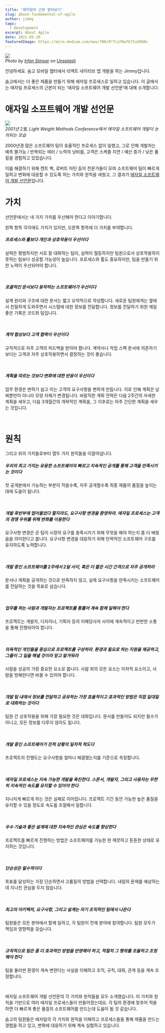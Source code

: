 ```yaml
---
title: '애자일의 근본 알아보기'
slug: about-fundamental-of-agile
author: jimmy
tags:
  - Development
excerpt: About Agile
date: 2021-05-20
featuredImage: https://miro.medium.com/max/700/0*7ciFNafb7IuSRQ0v
---
```


![](https://miro.medium.com/max/700/0*7ciFNafb7IuSRQ0v)  
_Photo by <u>[Irfan Simsar](https://unsplash.com/@irfansimsar?utm_source=medium&utm_medium=referral)</u> on <u>[Unsplash](https://unsplash.com/?utm_source=medium&utm_medium=referral)</u>_

안녕하세요. 숨고 모바일 챕터에서 리액트 네이티브 앱 개발을 하는 Jimmy입니다.

숨고에서는 더 좋은 제품을 만들기 위해 애자일 프로세스로 일하고 있습니다. 이 글에서는 애자일 프로세스의 근본이 되는 ‘애자일 소프트웨어 개발 선언문’에 대해 소개합니다.

# 애자일 소프트웨어 개발 선언문

![](https://miro.medium.com/max/640/1*0pa5Iqm2-Fmmx32iMjSACA.jpeg)  
_2001년 2월, Light Weight Methods Conference에서 애자일 소프트웨어 개발이 논의되는 모습_

2000년경 많은 소프트웨어 팀이 효율적인 프로세스 없이 일했고, 그로 인해 개발자는 예측 불가능 / 반복되는 에러 / 노력의 낭비를, 고객은 스케줄 지연 / 예산 증가 / 낮은 품질을 경험하고 있었습니다.

이를 해결하기 위해 켄트 벡, 로버트 마틴 등의 전문가들이 모여 소프트웨어 팀이 빠르게 일하고 변화에 대응할 수 있도록 하는 가치와 원칙을 세웠고, 그 결과가 <u>[애자일 소프트웨어 개발 선언문](http://agilemanifesto.org/iso/ko/manifesto.html)</u>입니다.

# 가치

선언문에서는 네 가지 가치를 우선해야 한다고 이야기합니다.

왼쪽 항목 각각에도 가치가 있지만, 오른쪽 항목에 더 가치를 부여합니다.

##### 프로세스와 툴보다 개인과 상호작용이 우선이다

실력은 평범하지만 서로 잘 대화하는 팀이, 실력이 월등하지만 팀원으로서 상호작용하지 못하는 팀보다 성공할 가능성이 높습니다. 프로세스와 툴도 중요하지만, 팀을 만들기 위한 노력이 우선되어야 합니다.

<br>

##### 포괄적인 문서보다 동작하는 소프트웨어가 우선이다

설계 원리와 구조에 대한 문서는 짧고 요약적으로 작성합니다. 새로운 팀원에게는 옆에서 친밀하게 도와주면서 시스템에 대한 정보를 전달합니다. 정보를 전달하기 위한 제일 좋은 기록은 코드와 팀입니다.

<br>

##### 계약 협상보다 고객 협력이 우선이다

규칙적으로 자주 고객의 피드백을 받아야 합니다. 계약서나 작업 스펙 문서에 의존하기보다는 고객과 자주 상호작용하면서 결정하는 것이 좋습니다.

<br>

##### 계획을 따르는 것보다 변화에 대한 반응이 우선이다

업무 환경은 변하기 쉽고 이는 고객의 요구사항을 변하게 만듭니다. 이로 인해 계획은 날짜뿐만이 아니라 모양 자체가 변경됩니다. 바람직한 계획 전략은 다음 2주간의 자세한 계획을 세우고, 다음 3개월간의 개략적인 계획을, 그 이후로는 아주 간단한 계획을 세우는 것입니다.

<br>

# 원칙

그리고 위의 가치들로부터 열두 가지 원칙들을 이끌어냅니다.

##### 우리의 최고 가치는 유용한 소프트웨어의 빠르고 지속적인 공개를 통해 고객을 만족시키는 것이다

첫 공개본에서 기능하는 부분이 적을수록, 자주 공개할수록 최종 제품의 품질을 높이는 데에 도움이 됩니다.

<br>

##### 개발 후반부에 접어들었다 할지라도, 요구사항 변경을 환영하라. 애자일 프로세스는 고객의 경쟁 우위를 위해 변화를 이용한다

요구사항 변경은 곧 팀이 시장의 요구를 충족시키기 위해 무엇을 해야 하는지 좀 더 배웠음을 의미한다고 봅니다. 요구사항 변경을 대응하기 위해 탄력적인 소프트웨어 구조를 유지하도록 노력합니다.

<br>

##### 개발 중인 소프트웨어를 2주에서 2달 사이, 혹은 더 짧은 시간 간격으로 자주 공개하라

문서나 계획을 공개하는 것으로 만족하지 않고, 실제 요구사항을 만족시키는 소프트웨어를 전달하는 것을 목표로 삼습니다.

<br>

##### 업무를 하는 사람과 개발자는 프로젝트를 통틀어 계속 함께 일해야 한다

프로젝트는 개발자, 디자이너, 기획자 등의 이해당사자 사이에 계속적이고 빈번한 소통을 통해 진행되어야 합니다.

<br>

##### 의욕적인 개인들을 중심으로 프로젝트를 구성하라. 환경과 필요로 하는 지원을 제공하고, 그들이 그 일을 해낼 것이라 믿고 맡겨둬라

사람을 성공의 가장 중요한 요소로 봅니다. 사람 외의 모든 요소는 이차적 요소이고, 사람을 방해한다면 바꿀 수 있어야 합니다.

<br>

##### 개발 팀 내에서 정보를 전달하고 공유하는 가장 효율적이고 효과적인 방법은 직접 일대일로 대화하는 것이다

팀원 간 상호작용을 위해 가장 필요한 것은 대화입니다. 문서를 만들어도 되지만 필수가 아니고, 모든 정보를 다루지 않아도 됩니다.

<br>

##### 개발 중인 소프트웨어가 진척 상황의 일차적 척도다

프로젝트의 진행도는 요구사항을 얼마나 해결했는지를 기준으로 측정합니다.

<br>

##### 애자일 프로세스는 지속 가능한 개발을 촉진한다. 스폰서, 개발자, 그리고 사용자는 무한히 지속적인 속도를 유지할 수 있어야 한다

지나치게 빠르게 하는 것은 실패로 이어집니다. 프로젝트 기간 동안 가능한 높은 품질을 유지할 수 있을 정도로 속도를 조절해서 일합니다.

<br>

##### 우수 기술과 좋은 설계에 대한 지속적인 관심은 속도를 향상한다

프로젝트를 빠르게 진행하는 방법은 소프트웨어를 가능한 한 깨끗하고 튼튼한 상태로 유지하는 것입니다.

<br>

##### 단순성은 필수적이다

목표를 달성하는 가장 단순하면서 고품질의 방법을 선택합니다. 내일의 문제를 예상하는 데 지나친 관심을 두지 않습니다.

<br>

##### 최고의 아키텍처, 요구사항, 그리고 설계는 자기 조직적인 팀에서 나온다

팀원들은 모든 분야에서 함께 일하고, 각 팀원이 전체 분야에 참여합니다. 팀원 모두가 책임과 영향력을 갖습니다.

<br>

##### 규칙적으로 팀은 좀 더 효과적인 방법을 반영해야 하고, 적절히 그 행위를 조율하고 조정해야 한다

팀을 둘러싼 환경이 계속 변한다는 사실을 이해하고 조직, 규칙, 대화, 관계 등을 계속 조정합니다.

<br>

애자일 소프트웨어 개발 선언문의 각 가치와 원칙들을 모두 소개했습니다. 이 가치와 원칙을 기반으로 여러 애자일 프로세스들이 만들어졌는데요. 각 팀의 환경에 맞추어 적용하면 더 빠르게 좋은 품질의 소프트웨어를 만드는데 도움이 될 것 같습니다.

숨고의 팀원들은 애자일의 각 가치와 원칙을 이해하고 프로세스들을 통해 제품을 만드는 경험을 하고 있고, 변화에 대응하기 위해 계속 실험하고 있습니다.
